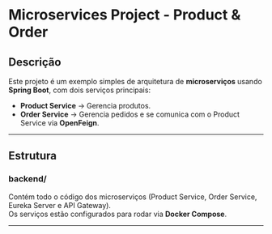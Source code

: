 # Microservices Project - Product & Order

## Descrição
Este projeto é um exemplo simples de arquitetura de **microserviços** usando **Spring Boot**, com dois serviços principais:
- **Product Service** → Gerencia produtos.
- **Order Service** → Gerencia pedidos e se comunica com o Product Service via **OpenFeign**.

---

## Estrutura

### backend/
Contém todo o código dos microserviços (Product Service, Order Service, Eureka Server e API Gateway).  
Os serviços estão configurados para rodar via **Docker Compose**.

---
